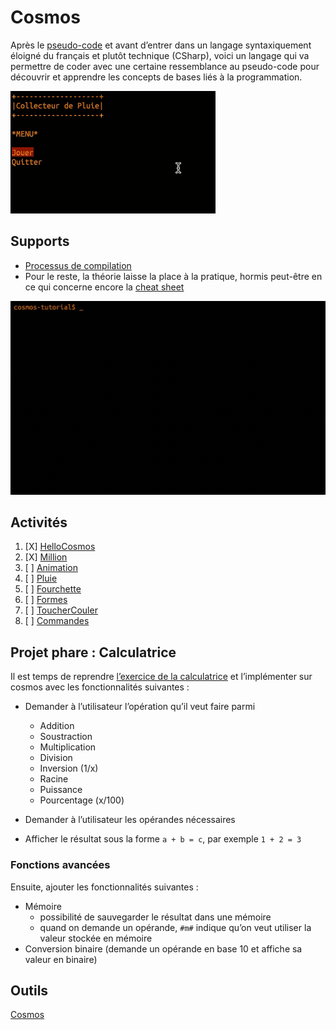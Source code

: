 # Cosmos

Après le [pseudo-code](../supports/pseudocode.md) et avant d’entrer dans un langage syntaxiquement éloigné du 
français et plutôt technique (CSharp), voici un langage qui va permettre de coder avec une certaine
ressemblance au pseudo-code pour découvrir et apprendre les concepts de bases liés à la programmation.

![cosmos1.gif](cosmos1.gif)
## Supports

- [Processus de compilation](../supports/compilation.md)
- Pour le reste, la théorie laisse la place à la pratique, hormis peut-être en ce qui concerne encore
la [cheat sheet](https://raw.githubusercontent.com/jonathanMelly/cosmos/integration/doc/cheatsheet.pdf)

![cosmos2.gif](cosmos2.gif)

## Activités
1. [X] [HelloCosmos](https://labs.section-inf.ch/codelabs/cosmos-base-00-hello/index.html?index=..%2F..msig)
2. [X] [Million](https://labs.section-inf.ch/codelabs/cosmos-base-01-million/index.html?index=..%2F..msig)
3. [ ] [Animation](https://labs.section-inf.ch/codelabs/cosmos-base-02-animation/index.html?index=..%2F..msig)
4. [ ] [Pluie](https://labs.section-inf.ch/codelabs/cosmos-base-03-raincollector/index.html?index=..%2F..msig)
5. [ ] [Fourchette](../activites/fourchette/README.md)
6. [ ] [Formes](../activites/formes/README.md)
7. [ ] [ToucherCouler](../activites/bataille-navale/README.md)
8. [ ] [Commandes](../activites/commandes1/README.md)

## Projet phare : Calculatrice
Il est temps de reprendre [l’exercice de la calculatrice](../thematiques/01-algorithmie.md#projet-calculatrice-fdp)
et l’implémenter sur cosmos avec les fonctionnalités suivantes :

- Demander à l’utilisateur l’opération qu’il veut faire parmi
  - Addition
  - Soustraction
  - Multiplication
  - Division
  - Inversion (1/x)
  - Racine
  - Puissance
  - Pourcentage (x/100)

- Demander à l’utilisateur les opérandes nécessaires
- Afficher le résultat sous la forme `a + b = c`, par exemple `1 + 2 = 3`

### Fonctions avancées
Ensuite, ajouter les fonctionnalités suivantes :
 - Mémoire
   - possibilité de sauvegarder le résultat dans une mémoire
   - quand on demande un opérande, `#m#` indique qu’on veut utiliser la valeur stockée en mémoire
 - Conversion binaire (demande un opérande en base 10 et affiche sa valeur en binaire)

## Outils
[Cosmos](cosmos-win-x64.zip)